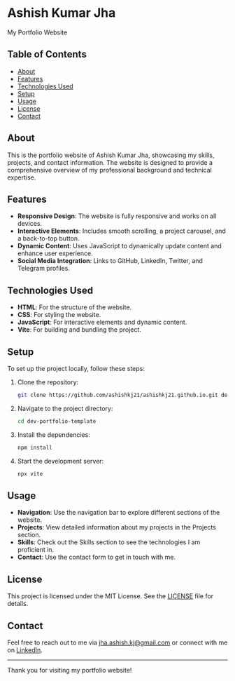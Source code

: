 # Ashish Kumar Jha
My Portfolio Website

## Table of Contents
- [About](#about)
- [Features](#features)
- [Technologies Used](#technologies-used)
- [Setup](#setup)
- [Usage](#usage)
- [License](#license)
- [Contact](#contact)

## About
This is the portfolio website of Ashish Kumar Jha, showcasing my skills, projects, and contact information. The website is designed to provide a comprehensive overview of my professional background and technical expertise.

## Features
- **Responsive Design**: The website is fully responsive and works on all devices.
- **Interactive Elements**: Includes smooth scrolling, a project carousel, and a back-to-top button.
- **Dynamic Content**: Uses JavaScript to dynamically update content and enhance user experience.
- **Social Media Integration**: Links to GitHub, LinkedIn, Twitter, and Telegram profiles.

## Technologies Used
- **HTML**: For the structure of the website.
- **CSS**: For styling the website.
- **JavaScript**: For interactive elements and dynamic content.
- **Vite**: For building and bundling the project.

## Setup
To set up the project locally, follow these steps:

1. Clone the repository:
    ```bash
    git clone https://github.com/ashishkj21/ashishkj21.github.io.git dev-portfolio-template
    ```
2. Navigate to the project directory:
    ```bash
    cd dev-portfolio-template
    ```
3. Install the dependencies:
    ```bash
    npm install
    ```
4. Start the development server:
    ```bash
    npx vite
    ```

## Usage
- **Navigation**: Use the navigation bar to explore different sections of the website.
- **Projects**: View detailed information about my projects in the Projects section.
- **Skills**: Check out the Skills section to see the technologies I am proficient in.
- **Contact**: Use the contact form to get in touch with me.

## License
This project is licensed under the MIT License. See the [LICENSE](LICENSE.md) file for details.

## Contact
Feel free to reach out to me via [jha.ashish.kj@gmail.com](mailto:jha.ashish.kj@gmail.com) or connect with me on [LinkedIn](https://www.linkedin.com/in/ashish-kj/).

---

Thank you for visiting my portfolio website!
